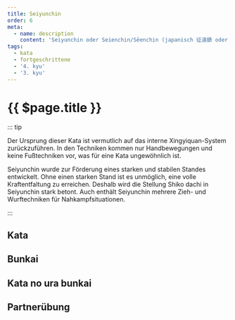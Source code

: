 ```yaml
---
title: Seiyunchin
order: 6
meta:
  - name: description 
    content: 'Seiyunchin oder Seienchin/Sēenchin (japanisch 征遠鎮 oder 征引鎮); Sui bedeutet, den sich ändernden Situationen eines Kampfes frei zu folgen, Yun beschreibt die Bewegung und Jing bedeutet Kraft oder Energie. Seiyunchin lehrt also, mit konstantem Druck den Bewegungen eines Kampfes folgen zu können. Der Name Seiyunchin kann zudem als „Ziehen“ interpretiert werden.'
tags:
  - kata
  - fortgeschrittene
  - '4. kyu'
  - '3. kyu'
---
```


# {{ $page.title }}

<ShowDescription />

::: tip

Der Ursprung dieser Kata ist vermutlich auf das interne Xingyiquan-System zurückzuführen. In den Techniken kommen nur Handbewegungen und keine Fußtechniken vor, was für eine Kata ungewöhnlich ist.

Seiyunchin wurde zur Förderung eines starken und stabilen Standes entwickelt. Ohne einen starken Stand ist es unmöglich, eine volle Kraftentfaltung zu erreichen. Deshalb wird die Stellung Shiko dachi in Seiyunchin stark betont. Auch enthält Seiyunchin mehrere Zieh- und Wurftechniken für Nahkampfsituationen.

:::

## Kata

<YouTube videoid="gk_21mm_Vqg" start="18" />

## Bunkai

<YouTube videoid="ZdsRQixRqv0" />

<YouTube videoid="XYGog760_LI" start="485" end="888" />

## Kata no ura bunkai

<YouTube videoid="YoYORlnVIM0" />

## Partnerübung

<YouTube videoid="xaYlA5serTs" />







